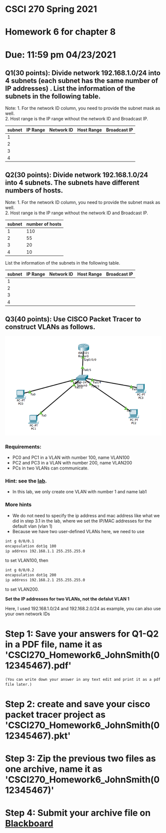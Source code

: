 # CSCI 270 Spring 2021
# Homework 6 for chapter 8
# Due: 11:59 pm 04/23/2021

## Q1(30 points): Divide network **192.168.1.0/24** into **4** subnets (each subnet has the same number of IP addresses) . List the information of the subnets in the following table.
Note: 1. For the network ID column, you need to provide the subnet mask as well. <br>
      2. Host range is the IP range without the network ID and Broadcast IP.

|subnet|IP Range|Network ID|Host Range|Broadcast IP|
|----|----|----|----|----|
|1|||||
|2|||||
|3|||||
|4|||||

## Q2(30 points): Divide network **192.168.1.0/24** into **4** subnets. The subnets have different numbers of hosts.
Note: 1. For the network ID column, you need to provide the subnet mask as well. <br>
      2. Host range is the IP range without the network ID and Broadcast IP.

|subnet|number of hosts|
|----|----|
|1|110|
|2|55|
|3|20|
|4|10|

List the information of the subnets in the following table.

|subnet|IP Range|Network ID|Host Range|Broadcast IP|
|----|----|----|----|----|
|1|||||
|2|||||
|3|||||
|4|||||



## Q3(40 points): Use CISCO Packet Tracer to construct VLANs as follows.
![](../Resources/lab8-topology.png)
### Requirements:
+ PC0 and PC1 in a VLAN with number 100, name VLAN100
+ PC2 and PC3 in a VLAN with number 200, name VLAN200
+ PCs in two VLANs can communicate.

### Hint: see the [lab](https://github.com/ZhangNingSAU/Fall-2020-CSCI-270-Networks-and-DataCommunications/blob/master/Labs/Lab8.md).
+ In this lab, we only create one VLAN with number 1 and name lab1
### More hints 
+ We do not need to specify the ip address and mac address like what we did in step 3.1 in the lab, where we set the IP/MAC addresses for the default vlan (vlan 1)
+ Because we have two user-defined VLANs here, we need to use
~~~~
int g 0/0/0.1 
encapsulation dot1q 100
ip address 192.168.1.1 255.255.255.0
~~~~
to set VLAN100, then
~~~~
int g 0/0/0.2
encapsulation dot1q 200
ip address 192.168.2.1 255.255.255.0
~~~~
to set VLAN200.

**Set the IP addresses for two VLANs, not the defalut VLAN 1**

Here, I used 192.168.1.0/24 and 192.168.2.0/24 as example, you can also use your own network IDs


# Step 1: Save your answers for Q1-Q2 in a PDF file, name it as 'CSCI270_Homework6_JohnSmith(012345467).pdf' 
    (You can write down your answer in any text edit and print it as a pdf file later.)
# Step 2: create and save your cisco packet tracer project as 'CSCI270_Homework6_JohnSmith(012345467).pkt'

# Step 3: Zip the previous two files as one archive, name it as 'CSCI270_Homework6_JohnSmith(012345467)'

# Step 4: Submit your archive file on [Blackboard](https://blackboard.sau.edu)
